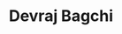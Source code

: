 ---
# Display name
title: Devraj Bagchi

# Is this the primary user of the site?
superuser: true

# Role/position
role: Biochemistry | Molecular Biology

# Organizations/Affiliations
organizations:
- name: Trent University
  url: "https://www.trentu.ca/"

# Short bio (displayed in user profile at end of posts)
bio: Biochemistry and Molecular Biology Honours student at Trent University. Focused on Synthetic Organic Chemistry, especially Carbonyl chemistry. Skilled in TLC, FT-IR, ¹H NMR, GC-MS, HPLC, among others. Also enjoys front-end development and UI design as a hobby. Passionate about bridging the gap between theoretical chemistry and practical applications.

# Interests
Interests:
- Advanced Synthetic Organic Chemistry Biological Applications

# Education
education:
  courses:
    - course: BSc in Biochemistry and Molecular Biology
      institution: Trent University
      year: 2026
    
# Social/Academic Networking
# For available icons, see: https://sourcethemes.com/academic/docs/page-builder/#icons
#   For an email link, use "fas" icon pack, "envelope" icon, and a link in the
#   form "mailto:your-email@example.com" or "#contact" for contact widget.
social:
- icon: envelope
  icon_pack: fas
  link: /contact  # For a direct email link, use "mailto:test@example.org".
- icon: twitter
  icon_pack: fab
  link: https://twitter.com/GeorgeCushen
- icon: linkedin
  icon_pack: fab
  link: https://www.linkedin.com/in/devbagchi/
- icon: github
  icon_pack: fab
  link: https://github.com/chemlord
# Link to a PDF of your resume/CV from the About widget.
# To enable, copy your resume/CV to `static/uploads/cv.pdf` and uncomment the lines below.
- icon: cv
  icon_pack: ai
  link: uploads/resume.pdf

# Highlight the author in author lists? (true/false)
highlight_name: true
---